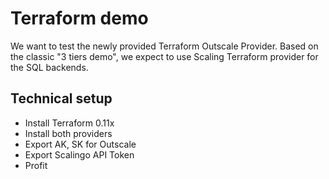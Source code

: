 # Terraform demo

We want to test the newly provided Terraform Outscale Provider.
Based on the classic "3 tiers demo", we expect to use Scaling Terraform provider for the SQL backends.

## Technical setup

- Install Terraform 0.11x
- Install both providers
- Export AK, SK for Outscale
- Export Scalingo API Token
- Profit
